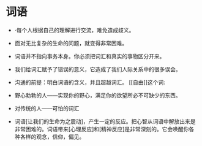 # 词语
- ·每个人根据自己的理解进行交流，难免造成歧义。
- 面对无比复杂的生命的问题，就变得非常困难。
- 词语并不指向事务本身。你必须把词汇和真实的事物区分开来。
- 我们给词汇赋予了错误的意义，它造成了我们人际关系中的很多误会。
- 沟通的前提：明白词语的含义，并且超越词汇。
[[自由]]这个词:
- 野心勃勃的人——实现你的野心，满足你的欲望所必不可缺少的东西。  
- 对传统的人——可怕的词汇

- 词语[让我们的生命为之震动]，产生一定的反应。把心智从词语中解放出来是非常困难的。词语带来[心理反应]和[精神反应]是非常深刻的。它会唤醒你各种各样的观念，信仰，偏见。